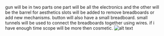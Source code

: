 gun will be in two parts one part will be all the electronics and the other will be the barrel for aesthetics
slots will be added to remove breadboards or add new mechanisms.
button will also have a small breadboard.
small tunnels will be used to connect the breadboards together using wires.
if i have enough time scope will be more then cosmetic.
![alt text](https://github.com/proarua15151/comp140-worksheetB/blob/master/controller/controller.jpeg "controller")

